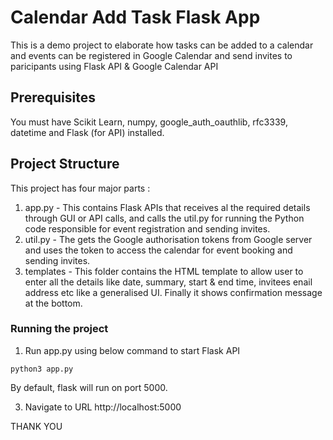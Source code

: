 # Calendar Add Task Flask App
This is a demo project to elaborate how tasks can be added to a calendar and events can be registered in Google Calendar and send invites to paricipants using Flask API & Google Calendar API

## Prerequisites
You must have Scikit Learn, numpy, google_auth_oauthlib, rfc3339, datetime and Flask (for API) installed.

## Project Structure
This project has four major parts :
1. app.py - This contains Flask APIs that receives al the required details through GUI or API calls, and calls the util.py for running the Python code responsible for event registration and sending invites.
3. util.py - The gets the Google authorisation tokens from Google server and uses the token to access the calendar for event booking and sending invites.
4. templates - This folder contains the HTML template to allow user to enter all the details like date, summary, start & end time, invitees enail address etc like a generalised UI. Finally it shows confirmation message at the bottom.

### Running the project
1. Run app.py using below command to start Flask API
```
python3 app.py
```
By default, flask will run on port 5000.

3. Navigate to URL http://localhost:5000

THANK YOU
